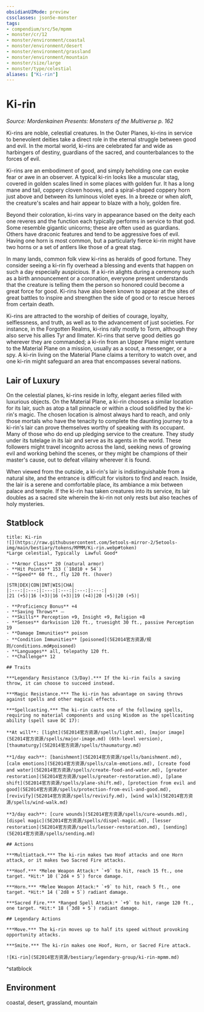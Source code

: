 ```yaml
---
obsidianUIMode: preview
cssclasses: json5e-monster
tags:
- compendium/src/5e/mpmm
- monster/cr/12
- monster/environment/coastal
- monster/environment/desert
- monster/environment/grassland
- monster/environment/mountain
- monster/size/large
- monster/type/celestial
aliases: ["Ki-rin"]
---
```

# Ki-rin
*Source: Mordenkainen Presents: Monsters of the Multiverse p. 162*  

Ki-rins are noble, celestial creatures. In the Outer Planes, ki-rins in service to benevolent deities take a direct role in the eternal struggle between good and evil. In the mortal world, ki-rins are celebrated far and wide as harbingers of destiny, guardians of the sacred, and counterbalances to the forces of evil.

Ki-rins are an embodiment of good, and simply beholding one can evoke fear or awe in an observer. A typical ki-rin looks like a muscular stag, covered in golden scales lined in some places with golden fur. It has a long mane and tail, coppery cloven hooves, and a spiral-shaped coppery horn just above and between its luminous violet eyes. In a breeze or when aloft, the creature's scales and hair appear to blaze with a holy, golden fire.

Beyond their coloration, ki-rins vary in appearance based on the deity each one reveres and the function each typically performs in service to that god. Some resemble gigantic unicorns; these are often used as guardians. Others have draconic features and tend to be aggressive foes of evil. Having one horn is most common, but a particularly fierce ki-rin might have two horns or a set of antlers like those of a great stag.

In many lands, common folk view ki-rins as heralds of good fortune. They consider seeing a ki-rin fly overhead a blessing and events that happen on such a day especially auspicious. If a ki-rin alights during a ceremony such as a birth announcement or a coronation, everyone present understands that the creature is telling them the person so honored could become a great force for good. Ki-rins have also been known to appear at the sites of great battles to inspire and strengthen the side of good or to rescue heroes from certain death.

Ki-rins are attracted to the worship of deities of courage, loyalty, selflessness, and truth, as well as to the advancement of just societies. For instance, in the Forgotten Realms, ki-rins rally mostly to Torm, although they also serve his allies Tyr and Ilmater. Ki-rins that serve good deities go wherever they are commanded; a ki-rin from an Upper Plane might venture to the Material Plane on a mission, usually as a scout, a messenger, or a spy. A ki-rin living on the Material Plane claims a territory to watch over, and one ki-rin might safeguard an area that encompasses several nations.

## Lair of Luxury

On the celestial planes, ki-rins reside in lofty, elegant aeries filled with luxurious objects. On the Material Plane, a ki-rin chooses a similar location for its lair, such as atop a tall pinnacle or within a cloud solidified by the ki-rin's magic. The chosen location is almost always hard to reach, and only those mortals who have the tenacity to complete the daunting journey to a ki-rin's lair can prove themselves worthy of speaking with its occupant. Many of those who do end up pledging service to the creature. They study under its tutelage in its lair and serve as its agents in the world. These followers might travel incognito across the land, seeking news of growing evil and working behind the scenes, or they might be champions of their master's cause, out to defeat villainy wherever it is found.

When viewed from the outside, a ki-rin's lair is indistinguishable from a natural site, and the entrance is difficult for visitors to find and reach. Inside, the lair is a serene and comfortable place, its ambiance a mix between palace and temple. If the ki-rin has taken creatures into its service, its lair doubles as a sacred site wherein the ki-rin not only rests but also teaches of holy mysteries.

## Statblock

```ad-statblock
title: Ki-rin
![](https://raw.githubusercontent.com/5etools-mirror-2/5etools-img/main/bestiary/tokens/MPMM/Ki-rin.webp#token)
*Large celestial, Typically  Lawful Good*

- **Armor Class** 20 (natural armor)
- **Hit Points** 153 (`18d10 + 54`)
- **Speed** 60 ft., fly 120 ft. (hover)

|STR|DEX|CON|INT|WIS|CHA|
|:---:|:---:|:---:|:---:|:---:|:---:|
|21 (+5)|16 (+3)|16 (+3)|19 (+4)|20 (+5)|20 (+5)|

- **Proficiency Bonus** +4
- **Saving Throws** ⏤
- **Skills** Perception +9, Insight +9, Religion +8
- **Senses** darkvision 120 ft., truesight 30 ft., passive Perception 19
- **Damage Immunities** poison
- **Condition Immunities** [poisoned](5E2014官方资源/规则/conditions.md#poisoned)
- **Languages** all, telepathy 120 ft.
- **Challenge** 12

## Traits

***Legendary Resistance (3/Day).*** If the ki-rin fails a saving throw, it can choose to succeed instead.

***Magic Resistance.*** The ki-rin has advantage on saving throws against spells and other magical effects.

***Spellcasting.*** The ki-rin casts one of the following spells, requiring no material components and using Wisdom as the spellcasting ability (spell save DC 17):

**At will**: [light](5E2014官方资源/spells/light.md), [major image](5E2014官方资源/spells/major-image.md) (6th-level version), [thaumaturgy](5E2014官方资源/spells/thaumaturgy.md)

**1/day each**: [banishment](5E2014官方资源/spells/banishment.md), [calm emotions](5E2014官方资源/spells/calm-emotions.md), [create food and water](5E2014官方资源/spells/create-food-and-water.md), [greater restoration](5E2014官方资源/spells/greater-restoration.md), [plane shift](5E2014官方资源/spells/plane-shift.md), [protection from evil and good](5E2014官方资源/spells/protection-from-evil-and-good.md), [revivify](5E2014官方资源/spells/revivify.md), [wind walk](5E2014官方资源/spells/wind-walk.md)

**3/day each**: [cure wounds](5E2014官方资源/spells/cure-wounds.md), [dispel magic](5E2014官方资源/spells/dispel-magic.md), [lesser restoration](5E2014官方资源/spells/lesser-restoration.md), [sending](5E2014官方资源/spells/sending.md)

## Actions

***Multiattack.*** The ki-rin makes two Hoof attacks and one Horn attack, or it makes two Sacred Fire attacks.

***Hoof.*** *Melee Weapon Attack:* `+9` to hit, reach 15 ft., one target. *Hit:* 10 (`2d4 + 5`) force damage.

***Horn.*** *Melee Weapon Attack:* `+9` to hit, reach 5 ft., one target. *Hit:* 14 (`2d8 + 5`) radiant damage.

***Sacred Fire.*** *Ranged Spell Attack:* `+9` to hit, range 120 ft., one target. *Hit:* 18 (`3d8 + 5`) radiant damage.

## Legendary Actions

***Move.*** The ki-rin moves up to half its speed without provoking opportunity attacks.

***Smite.*** The ki-rin makes one Hoof, Horn, or Sacred Fire attack.

![Ki-rin](5E2014官方资源/bestiary/legendary-group/ki-rin-mpmm.md)
```
^statblock

## Environment

coastal, desert, grassland, mountain